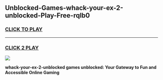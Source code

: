 
## Unblocked-Games-whack-your-ex-2-unblocked-Play-Free-rqlb0
<h3>
<a href="https://premium76.site?title=whack-your-ex-2-unblocked&ref=18A1">CLICK TO PLAY</a></h3>
<hr>

<h3>
<a href="https://premium76.site?title=whack-your-ex-2-unblocked&ref=18A1">CLICK 2 PLAY</a>
  
</h3>

<a href="https://premium76.site?title=whack-your-ex-2-unblocked&ref=18A1"><img src="https://clearcache.store/games.png"></a>


**whack-your-ex-2-unblocked games unblocked: Your Gateway to Fun and Accessible Online Gaming**
